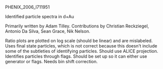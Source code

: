 PHENIX_2006_I711951


Identified particle spectra in d+Au

Primarily written by Adam Tilley.  Contributions by Christian Reckziegel, Antonio Da Silva, Sean Grace, Nik Nelson.

Ratio plots are plotted on log scale (should be linear) and are mislabeled.
Uses final state particles, which is not correct because this doesn't include some of the subtleties of identifying particles.  Should use ALICE projection.
Identifies particles through flags.  Should be set up so it can either use generator or flags.
Needs bin shift correction.

